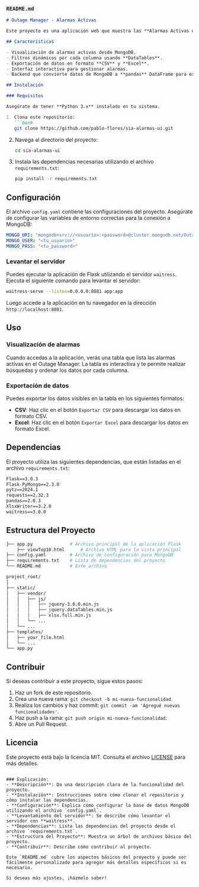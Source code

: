 ### `README.md`

```md
# Outage Manager - Alarmas Activas

Este proyecto es una aplicación web que muestra las **Alarmas Activas en el Outage Manager**. Utiliza **Flask** como framework principal, junto con **Flask-PyMongo** para la conexión a una base de datos MongoDB. La interfaz está diseñada con **HTML** y **JavaScript**, utilizando **DataTables** para gestionar y visualizar datos en formato tabular, y **pandas** para manejar datos en el backend.

## Características

- Visualización de alarmas activas desde MongoDB.
- Filtros dinámicos por cada columna usando **DataTables**.
- Exportación de datos en formato **CSV** y **Excel**.
- Interfaz interactiva para gestionar alarmas.
- Backend que convierte datos de MongoDB a **pandas** DataFrame para exportaciones.

## Instalación

### Requisitos

Asegúrate de tener **Python 3.x** instalado en tu sistema.

1. Clona este repositorio:
   ```bash
   git clone https://github.com/pablo-flores/sia-alarmas-ui.git
   ```
2. Navega al directorio del proyecto:
   ```bash
   cd sia-alarmas-ui
   ```
3. Instala las dependencias necesarias utilizando el archivo `requirements.txt`:
   ```bash
   pip install -r requirements.txt
   ```

## Configuración

El archivo `config.yaml` contiene las configuraciones del proyecto. Asegúrate de configurar las variables de entorno correctas para la conexión a MongoDB:

```yaml
MONGO_URI: "mongodb+srv://<usuario>:<password>@cluster.mongodb.net/OutageManager"
MONGO_USER: "<tu_usuario>"
MONGO_PASS: "<tu_password>"
```

### Levantar el servidor

Puedes ejecutar la aplicación de Flask utilizando el servidor `waitress`. Ejecuta el siguiente comando para levantar el servidor:

```bash
waitress-serve --listen=0.0.0.0:8081 app:app
```

Luego accede a la aplicación en tu navegador en la dirección `http://localhost:8081`.

## Uso

### Visualización de alarmas

Cuando accedas a la aplicación, verás una tabla que lista las alarmas activas en el Outage Manager. La tabla es interactiva y te permite realizar búsquedas y ordenar los datos por cada columna.

### Exportación de datos

Puedes exportar los datos visibles en la tabla en los siguientes formatos:
- **CSV**: Haz clic en el botón `Exportar CSV` para descargar los datos en formato CSV.
- **Excel**: Haz clic en el botón `Exportar Excel` para descargar los datos en formato Excel.

## Dependencias

El proyecto utiliza las siguientes dependencias, que están listadas en el archivo `requirements.txt`:

```txt
Flask==3.0.3
Flask-PyMongo==2.3.0
pytz==2024.1
requests==2.32.3
pandas==2.0.3
XlsxWriter==3.2.0
waitress==3.0.0
```

## Estructura del Proyecto

```bash
├── app.py              # Archivo principal de la aplicación Flask
    ├── viewTop10.html      # Archivo HTML para la vista principal
├── config.yaml         # Archivo de configuración para MongoDB
├── requirements.txt    # Lista de dependencias del proyecto
└── README.md           # Este archivo

project_root/
│
├── static/
│   ├── vendor/
│   │   ├── js/
│   │   │   ├── jquery-3.6.0.min.js
│   │   │   ├── jquery.dataTables.min.js
│   │   │   ├── xlsx.full.min.js
│   │   └── ...
│   └── ...
├── templates/
│   ├── your_file.html
│   └── ...
└── app.py

```


## Contribuir

Si deseas contribuir a este proyecto, sigue estos pasos:

1. Haz un fork de este repositorio.
2. Crea una nueva rama: `git checkout -b mi-nueva-funcionalidad`.
3. Realiza los cambios y haz commit: `git commit -am 'Agregué nuevas funcionalidades'`.
4. Haz push a la rama: `git push origin mi-nueva-funcionalidad`.
5. Abre un Pull Request.

## Licencia

Este proyecto está bajo la licencia MIT. Consulta el archivo [LICENSE](LICENSE) para más detalles.
```

### Explicación:
- **Descripción**: Da una descripción clara de la funcionalidad del proyecto.
- **Instalación**: Instrucciones sobre cómo clonar el repositorio y cómo instalar las dependencias.
- **Configuración**: Explica cómo configurar la base de datos MongoDB utilizando el archivo `config.yaml`.
- **Levantamiento del servidor**: Se describe cómo levantar el servidor con **waitress**.
- **Dependencias**: Lista las dependencias del proyecto desde el archivo `requirements.txt`.
- **Estructura del Proyecto**: Muestra un árbol de archivos básico del proyecto.
- **Contribuir**: Describe cómo contribuir al proyecto.

Este `README.md` cubre los aspectos básicos del proyecto y puede ser fácilmente personalizado para agregar más detalles específicos si es necesario.

Si deseas más ajustes, ¡házmelo saber!